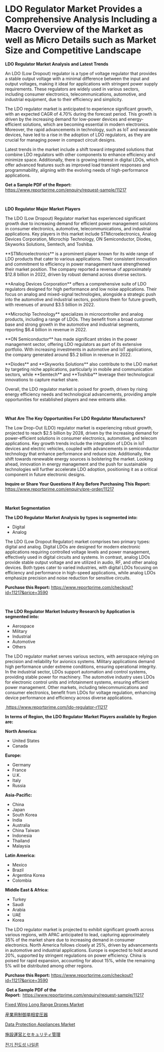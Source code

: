 <p><h1>LDO Regulator Market Provides a Comprehensive Analysis Including a Macro Overview of the Market as well as Micro Details such as Market Size and Competitive Landscape</h1></p><p><strong>LDO Regulator Market Analysis and Latest Trends</strong></p>
<p><p>An LDO (Low Dropout) regulator is a type of voltage regulator that provides a stable output voltage with a minimal difference between the input and output voltages, making it ideal for applications with stringent power supply requirements. These regulators are widely used in various sectors, including consumer electronics, telecommunications, automotive, and industrial equipment, due to their efficiency and simplicity.</p><p>The LDO regulator market is anticipated to experience significant growth, with an expected CAGR of 4.70% during the forecast period. This growth is driven by the increasing demand for low-power devices and energy-efficient solutions, which are becoming essential in modern electronics. Moreover, the rapid advancements in technology, such as IoT and wearable devices, have led to a rise in the adoption of LDO regulators, as they are crucial for managing power in compact circuit designs.</p><p>Latest trends in the market include a shift toward integrated solutions that combine LDO regulators with other components to enhance efficiency and minimize space. Additionally, there is growing interest in digital LDOs, which offer advanced features such as improved load transient responses and programmability, aligning with the evolving needs of high-performance applications.</p></p>
<p><strong>Get a Sample PDF of the Report:&nbsp;</strong> <a href="https://www.reportprime.com/enquiry/request-sample/11217">https://www.reportprime.com/enquiry/request-sample/11217</a></p>
<p>&nbsp;</p>
<p><strong>LDO Regulator Major Market Players</strong></p>
<p><p>The LDO (Low Dropout) Regulator market has experienced significant growth due to increasing demand for efficient power management solutions in consumer electronics, automotive, telecommunications, and industrial applications. Key players in this market include STMicroelectronics, Analog Devices Corporation, Microchip Technology, ON Semiconductor, Diodes, Skyworks Solutions, Semtech, and Toshiba.</p><p>**STMicroelectronics** is a prominent player known for its wide range of LDO products that cater to various applications. Their consistent innovation and commitment to efficiency in power management have strengthened their market position. The company reported a revenue of approximately $12.8 billion in 2022, driven by robust demand across diverse sectors.</p><p>**Analog Devices Corporation** offers a comprehensive suite of LDO regulators designed for high performance and low noise applications. Their focus on analog and mixed-signal technologies, alongside a strategic push into the automotive and industrial sectors, positions them for future growth, with revenues of around $3.5 billion in 2022.</p><p>**Microchip Technology** specializes in microcontroller and analog products, including a range of LDOs. They benefit from a broad customer base and strong growth in the automotive and industrial segments, reporting $6.4 billion in revenue in 2022.</p><p>**ON Semiconductor** has made significant strides in the power management sector, offering LDO regulators as part of its extensive portfolio. With increasing investments in automotive and IoT applications, the company generated around $5.2 billion in revenue in 2022.</p><p>**Diodes** and **Skyworks Solutions** also contribute to the LDO market by targeting niche applications, particularly in mobile and communication sectors, while **Semtech** and **Toshiba** leverage their technological innovations to capture market share.</p><p>Overall, the LDO regulator market is poised for growth, driven by rising energy efficiency needs and technological advancements, providing ample opportunities for established players and new entrants alike.</p></p>
<p>&nbsp;</p>
<p><strong>What Are The Key Opportunities For LDO Regulator Manufacturers?</strong></p>
<p><p>The Low Drop-Out (LDO) regulator market is experiencing robust growth, projected to reach $2.5 billion by 2028, driven by the increasing demand for power-efficient solutions in consumer electronics, automotive, and telecom applications. Key growth trends include the integration of LDOs in IoT devices and electric vehicles, coupled with advancements in semiconductor technology that enhance performance and reduce size. Additionally, the shift towards renewable energy sources is bolstering the market. Looking ahead, innovation in energy management and the push for sustainable technologies will further accelerate LDO adoption, positioning it as a critical component in future electronic designs.</p></p>
<p><strong>Inquire or Share Your Questions If Any Before Purchasing This Report:</strong> <a href="https://www.reportprime.com/enquiry/pre-order/11217">https://www.reportprime.com/enquiry/pre-order/11217</a></p>
<p>&nbsp;</p>
<p><strong>Market Segmentation</strong></p>
<p><strong>The LDO Regulator Market Analysis by types is segmented into:</strong></p>
<p><ul><li>Digital</li><li>Analog</li></ul></p>
<p><p>The LDO (Low Dropout Regulator) market comprises two primary types: digital and analog. Digital LDOs are designed for modern electronic applications requiring controlled voltage levels and power management, effectively used in digital circuits and systems. In contrast, analog LDOs provide stable output voltage and are utilized in audio, RF, and other analog devices. Both types cater to varied industries, with digital LDOs focusing on efficiency and performance in high-speed applications, while analog LDOs emphasize precision and noise reduction for sensitive circuits.</p></p>
<p><strong>Purchase this Report:&nbsp;</strong><a href="https://www.reportprime.com/checkout?id=11217&price=3590">https://www.reportprime.com/checkout?id=11217&price=3590</a></p>
<p>&nbsp;</p>
<p><strong>The LDO Regulator Market Industry Research by Application is segmented into:</strong></p>
<p><ul><li>Aerospace</li><li>Military</li><li>Industrial</li><li>Automotive</li><li>Others</li></ul></p>
<p><p>The LDO regulator market serves various sectors, with aerospace relying on precision and reliability for avionics systems. Military applications demand high performance under extreme conditions, ensuring operational integrity. In the industrial sector, LDOs support automation and control systems, providing stable power for machinery. The automotive industry uses LDOs for electronic control units and infotainment systems, ensuring efficient power management. Other markets, including telecommunications and consumer electronics, benefit from LDOs for voltage regulation, enhancing device performance and efficiency across diverse applications.</p></p>
<p><a href="https://www.reportprime.com/ldo-regulator-r11217">&nbsp;https://www.reportprime.com/ldo-regulator-r11217</a></p>
<p><strong>In terms of Region, the LDO Regulator Market Players available by Region are:</strong></p>
<p>
    <p> <strong> North America: </strong>
        <ul>
            <li>United States</li>
            <li>Canada</li>
        </ul>
        </p> 
    <p> <strong> Europe: </strong>
        <ul>
            <li>Germany</li>
            <li>France</li>
            <li>U.K.</li>
            <li>Italy</li>
            <li>Russia</li>
        </ul>
        </p> 
    <p> <strong> Asia-Pacific: </strong>
        <ul>
            <li>China</li>
            <li>Japan</li>
            <li>South Korea</li>
            <li>India</li>
            <li>Australia</li>
            <li>China Taiwan</li>
            <li>Indonesia</li>
            <li>Thailand</li>
            <li>Malaysia</li>
        </ul>
        </p> 
    <p> <strong> Latin America: </strong>
        <ul>
            <li>Mexico</li>
            <li>Brazil</li>
            <li>Argentina Korea</li>
            <li>Colombia</li>
        </ul>
        </p> 
    <p> <strong> Middle East & Africa: </strong>
        <ul>
            <li>Turkey</li>
            <li>Saudi</li>
            <li>Arabia</li>
            <li>UAE</li>
            <li>Korea</li>
        </ul>
    </p>
    </p>
<p><p>The LDO regulator market is projected to exhibit significant growth across various regions, with APAC anticipated to lead, capturing approximately 35% of the market share due to increasing demand in consumer electronics. North America follows closely at 25%, driven by advancements in automotive and industrial applications. Europe is expected to hold around 20%, supported by stringent regulations on power efficiency. China is poised for rapid expansion, accounting for about 15%, while the remaining 5% will be distributed among other regions.</p></p>
<p><strong>Purchase this Report: </strong><a href="https://www.reportprime.com/checkout?id=11217&price=3590">https://www.reportprime.com/checkout?id=11217&price=3590</a></p>
<p>&nbsp;<strong>Get a Sample PDF of the Report:&nbsp;&nbsp;</strong><a href="https://www.reportprime.com/enquiry/request-sample/11217">https://www.reportprime.com/enquiry/request-sample/11217</a></p>
<p><strong></strong></p>
<p><p><a href="https://issuu.com/reportprime-2/docs/fixed-wing-long-range-drones-market_da801cb3bc236c">Fixed Wing Long Range Drones Market</a></p><p><a href="https://medium.com/@qarpaiop35/industrial-control-single-phase-transformer-aaa4f9e63cdb">産業用制御単相変圧器</a></p><p><a href="https://www.linkedin.com/pulse/data-protection-appliances-market-size-growing-cagr-2znfc?trackingId=cC95LMbSTD2X2L0kcMhcJQ%3D%3D">Data Protection Appliances Market</a></p><p><a href="https://medium.com/@qarpaiop35/facility-operations-and-security-management-market-%E3%81%AF-%E3%82%B3%E3%82%B9%E3%83%88%E7%AE%A1%E7%90%86%E3%81%A8%E5%8A%B9%E7%8E%87%E5%90%91%E4%B8%8A%E3%82%92%E5%84%AA%E5%85%88%E3%81%97%E3%81%BE%E3%81%99-aefa281158db">施設運営とセキュリティ管理</a></p><p><a href="https://medium.com/@dewayneber2023/%EC%A0%84%EA%B8%B0-%EC%A0%84%EB%8F%84%EC%84%B1-%EB%82%98%EC%9D%BC%EB%A1%A0-%EC%8B%9C%EC%9E%A5%EC%9D%98-%EB%AF%B8%EB%9E%98-%EB%B0%A9%ED%96%A5-2031%EB%85%84%EA%B9%8C%EC%A7%80%EC%9D%98-%EC%83%88%EB%A1%9C%EC%9A%B4-%EC%8B%9C%EC%9E%A5-%EB%8F%99%ED%96%A5-%EB%B0%8F-%EC%98%88%EC%B8%A1-09e7a9d11cfd">전기 전도성 나일론</a></p></p>